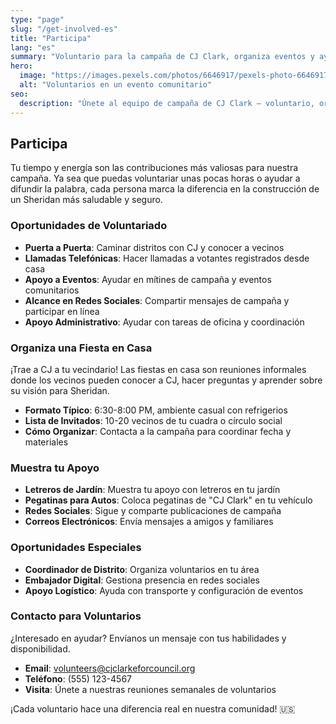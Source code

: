 ```yaml
---
type: "page"
slug: "/get-involved-es"
title: "Participa"
lang: "es"
summary: "Voluntario para la campaña de CJ Clark, organiza eventos y ayuda a construir un Sheridan más saludable."
hero:
  image: "https://images.pexels.com/photos/6646917/pexels-photo-6646917.jpeg"
  alt: "Voluntarios en un evento comunitario"
seo:
  description: "Únete al equipo de campaña de CJ Clark — voluntario, organiza fiestas en casa, o muestra apoyo con letreros y ayuda a construir un Sheridan más saludable."
---
```


## Participa

Tu tiempo y energía son las contribuciones más valiosas para nuestra campaña. Ya sea que puedas voluntariar unas pocas horas o ayudar a difundir la palabra, cada persona marca la diferencia en la construcción de un Sheridan más saludable y seguro.

### Oportunidades de Voluntariado

- **Puerta a Puerta**: Caminar distritos con CJ y conocer a vecinos
- **Llamadas Telefónicas**: Hacer llamadas a votantes registrados desde casa
- **Apoyo a Eventos**: Ayudar en mítines de campaña y eventos comunitarios
- **Alcance en Redes Sociales**: Compartir mensajes de campaña y participar en línea
- **Apoyo Administrativo**: Ayudar con tareas de oficina y coordinación

### Organiza una Fiesta en Casa

¡Trae a CJ a tu vecindario! Las fiestas en casa son reuniones informales donde los vecinos pueden conocer a CJ, hacer preguntas y aprender sobre su visión para Sheridan.

- **Formato Típico**: 6:30-8:00 PM, ambiente casual con refrigerios
- **Lista de Invitados**: 10-20 vecinos de tu cuadra o círculo social
- **Cómo Organizar**: Contacta a la campaña para coordinar fecha y materiales

### Muestra tu Apoyo

- **Letreros de Jardín**: Muestra tu apoyo con letreros en tu jardín
- **Pegatinas para Autos**: Coloca pegatinas de "CJ Clark" en tu vehículo
- **Redes Sociales**: Sigue y comparte publicaciones de campaña
- **Correos Electrónicos**: Envía mensajes a amigos y familiares

### Oportunidades Especiales

- **Coordinador de Distrito**: Organiza voluntarios en tu área
- **Embajador Digital**: Gestiona presencia en redes sociales
- **Apoyo Logístico**: Ayuda con transporte y configuración de eventos

### Contacto para Voluntarios

¿Interesado en ayudar? Envíanos un mensaje con tus habilidades y disponibilidad.

- **Email**: volunteers@cjclarkeforcouncil.org
- **Teléfono**: (555) 123-4567
- **Visita**: Únete a nuestras reuniones semanales de voluntarios

¡Cada voluntario hace una diferencia real en nuestra comunidad! 🇺🇸
